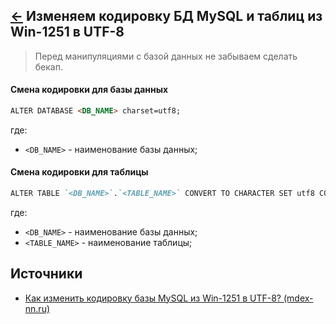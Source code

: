 [&larr;](readme.md "MySQL") Изменяем кодировку БД MySQL и таблиц из Win-1251 в UTF-8
------------------------------------------------------------------------------------

> Перед манипуляциями с базой данных не забываем сделать бекап.

#### Смена кодировки для базы данных

```markdown
ALTER DATABASE <DB_NAME> charset=utf8;
```

где:
 
- `<DB_NAME>` - наименование базы данных;

#### Смена кодировки для таблицы

```markdown
ALTER TABLE `<DB_NAME>`.`<TABLE_NAME>` CONVERT TO CHARACTER SET utf8 COLLATE utf8_general_ci;
```

где:
 
- `<DB_NAME>` - наименование базы данных;
- `<TABLE_NAME>` - наименование таблицы;

## <a name="sources"></a> Источники

- [Как изменить кодировку базы MySQL из Win-1251 в UTF-8? (mdex-nn.ru)](https://mdex-nn.ru/page/izmenit-mysql-codepage-1251-utf8.html)